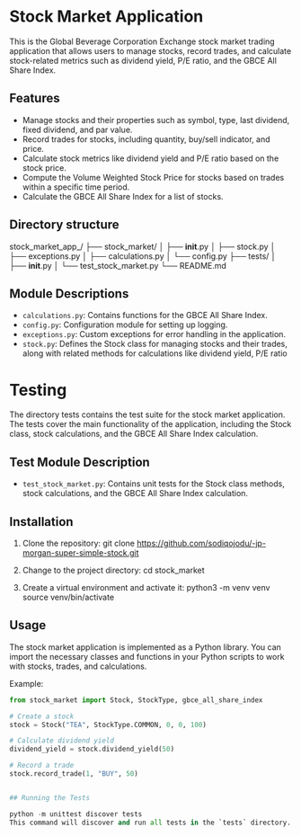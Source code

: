# Stock Market Application

This is the Global Beverage Corporation Exchange stock market trading application that allows users to manage stocks, record trades, and calculate stock-related metrics such as dividend yield, P/E ratio, and the GBCE All Share Index.

## Features

- Manage stocks and their properties such as symbol, type, last dividend, fixed dividend, and par value.
- Record trades for stocks, including quantity, buy/sell indicator, and price.
- Calculate stock metrics like dividend yield and P/E ratio based on the stock price.
- Compute the Volume Weighted Stock Price for stocks based on trades within a specific time period.
- Calculate the GBCE All Share Index for a list of stocks.

## Directory structure
stock_market_app_/
    ├── stock_market/
    │   ├── __init__.py
    │   ├── stock.py
    │   ├── exceptions.py
    │   ├── calculations.py
    │   └── config.py
    ├── tests/
    │   ├── __init__.py
    │   └── test_stock_market.py
    └── README.md


## Module Descriptions

- `calculations.py`: Contains functions for the GBCE All Share Index.
- `config.py`: Configuration module for setting up logging.
- `exceptions.py`: Custom exceptions for error handling in the application.
- `stock.py`: Defines the Stock class for managing stocks and their trades, along with related methods for calculations like dividend yield, P/E ratio

# Testing

The directory tests contains the test suite for the stock market application. The tests cover the main functionality of the application, including the Stock class, stock calculations, and the GBCE All Share Index calculation.

## Test Module Description

- `test_stock_market.py`: Contains unit tests for the Stock class methods, stock calculations, and the GBCE All Share Index calculation.


## Installation

1. Clone the repository:
git clone https://github.com/sodiqojodu/-jp-morgan-super-simple-stock.git

2. Change to the project directory:
cd stock_market

3. Create a virtual environment and activate it:
python3 -m venv venv
source venv/bin/activate



## Usage

The stock market application is implemented as a Python library. You can import the necessary classes and functions in your Python scripts to work with stocks, trades, and calculations.

Example:

```python
from stock_market import Stock, StockType, gbce_all_share_index

# Create a stock
stock = Stock("TEA", StockType.COMMON, 0, 0, 100)

# Calculate dividend yield
dividend_yield = stock.dividend_yield(50)

# Record a trade
stock.record_trade(1, "BUY", 50)


## Running the Tests 

python -m unittest discover tests
This command will discover and run all tests in the `tests` directory. The test runner will display the results of the tests, including any failures or errors.